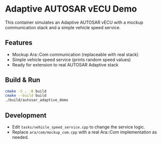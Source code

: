 # Adaptive AUTOSAR vECU Demo

This container simulates an Adaptive AUTOSAR vECU with a mockup communication stack and a simple vehicle speed service.

## Features

- Mockup Ara::Com communication (replaceable with real stack)
- Simple vehicle speed service (prints random speed values)
- Ready for extension to real AUTOSAR Adaptive stack

## Build & Run

```bash
cmake -S . -B build
cmake --build build
./build/autosar_adaptive_demo
```

## Development

- Edit `tasks/vehicle_speed_service.cpp` to change the service logic.
- Replace `ara/com/mockup_com.cpp` with a real Ara::Com implementation as needed.
